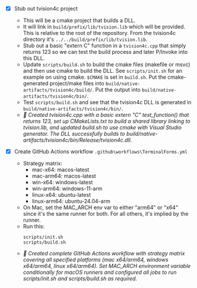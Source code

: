 - [x] Stub out tvision4c project
    - This will be a cmake project that builds a DLL.
    - It will link in `build/prefix/lib/tvision.lib` which will be provided. This is relative to the root of the repository. From the tvision4c directory it's `../../build/prefix/lib/tvision.lib`.
    - Stub out a basic "extern C" function in a `tvision4c.cpp` that simply returns 123 so we can test the build process and later P/Invoke into this DLL.
    - Update `scripts/build.sh` to build the cmake files (makefile or msvc) and then use cmake to build the DLL. See `scripts/init.sh` for an example on using cmake. `$CMAKE` is set in `build.sh`. Put the cmake-generated project/make files into `build/native-artifacts/tvision4c/build/`. Put the output into `build/native-artifacts/tvision4c/bin/`.
    - Test `scripts/build.sh` and see that the tvision4c DLL is generated in `build/native-artifacts/tvision4c/bin/`.
    - *🤖 Created tvision4c.cpp with a basic extern "C" test_function() that returns 123, set up CMakeLists.txt to build a shared library linking to tvision.lib, and updated build.sh to use cmake with Visual Studio generator. The DLL successfully builds to build/native-artifacts/tvision4c/bin/Release/tvision4c.dll.*

- [x] Create GitHub Actions workflow `.github\workflows\TerminalForms.yml`
    - Strategy matrix:
        - mac-x64: macos-latest
        - mac-arm64: macos-latest
        - win-x64: windows-latest
        - win-arm64: windows-11-arm
        - linux-x64: ubuntu-latest
        - linux-arm64: ubuntu-24.04-arm
    - On Mac, set the MAC_ARCH env var to either "arm64" or "x64" since it's the same runner for both. For all others, it's implied by the runner.
    - Run this:
        ```
        scripts/init.sh
        scripts/build.sh
        ```
    - *🤖 Created complete GitHub Actions workflow with strategy matrix covering all specified platforms (mac x64/arm64, windows x64/arm64, linux x64/arm64). Set MAC_ARCH environment variable conditionally for macOS runners and configured all jobs to run scripts/init.sh and scripts/build.sh as required.*
